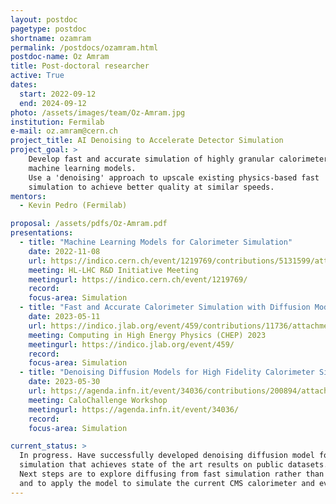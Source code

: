 ```yaml
---
layout: postdoc
pagetype: postdoc
shortname: ozamram
permalink: /postdocs/ozamram.html
postdoc-name: Oz Amram
title: Post-doctoral researcher
active: True
dates:
  start: 2022-09-12
  end: 2024-09-12
photo: /assets/images/team/Oz-Amram.jpg
institution: Fermilab
e-mail: oz.amram@cern.ch
project_title: AI Denoising to Accelerate Detector Simulation
project_goal: >
    Develop fast and accurate simulation of highly granular calorimeters using
    machine learning models.
    Use a 'denoising' approach to upscale existing physics-based fast
    simulation to achieve better quality at similar speeds.
mentors:
  - Kevin Pedro (Fermilab)

proposal: /assets/pdfs/Oz-Amram.pdf
presentations:
  - title: "Machine Learning Models for Calorimeter Simulation"
    date: 2022-11-08
    url: https://indico.cern.ch/event/1219769/contributions/5131599/attachments/2543904/4380363/LHC_RD_calorimeter_simulation_intro.pdf
    meeting: HL-LHC R&D Initiative Meeting
    meetingurl: https://indico.cern.ch/event/1219769/
    record: 
    focus-area: Simulation
  - title: "Fast and Accurate Calorimeter Simulation with Diffusion Models"
    date: 2023-05-11
    url: https://indico.jlab.org/event/459/contributions/11736/attachments/9599/14176/CHEP23_CaloDiffusion.pdf
    meeting: Computing in High Energy Physics (CHEP) 2023
    meetingurl: https://indico.jlab.org/event/459/
    record: 
    focus-area: Simulation
  - title: "Denoising Diffusion Models for High Fidelity Calorimeter Simulation"
    date: 2023-05-30
    url: https://agenda.infn.it/event/34036/contributions/200894/attachments/105911/149021/CaloChallenge_CaloDiffusion.pdf
    meeting: CaloChallenge Workshop
    meetingurl: https://agenda.infn.it/event/34036/
    record: 
    focus-area: Simulation

current_status: >
  In progress. Have successfully developed denoising diffusion model for calorimeter
  simulation that achieves state of the art results on public datasets.
  Next steps are to explore diffusing from fast simulation rather than pure noise 
  and to apply the model to simulate the current CMS calorimeter and eventually the HGCal design. 
---
```

